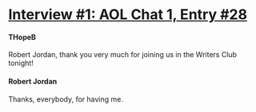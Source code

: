 # [Interview #1: AOL Chat 1, Entry #28](https://www.theoryland.com/intvmain.php?i=1#28)

#### THopeB

Robert Jordan, thank you very much for joining us in the Writers Club tonight!

#### Robert Jordan

Thanks, everybody, for having me.

